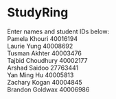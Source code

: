 # StudyRing
Enter names and student IDs below:
<br>Pamela Khouri 40016194
<br>Laurie Yung 40008692
<br>Tusman Akhter 40003476
<br>Tajbid Choudhury 40002177
<br>Arshad Saidoo 27763441
<br>Yan Ming Hu 40005813
<br>Zachary Kogan 40004845
<br>Brandon Goldwax 40006986
